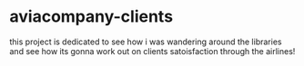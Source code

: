 # aviacompany-clients
this project is dedicated to see how i was wandering around the libraries and see how its gonna work out on clients satoisfaction through the airlines!
